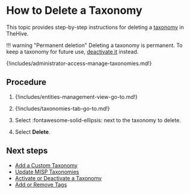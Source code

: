 # How to Delete a Taxonomy

This topic provides step-by-step instructions for deleting a [taxonomy](about-taxonomies.md) in TheHive.

!!! warning "Permanent deletion"
    Deleting a taxonomy is permanent. To keep a taxonomy for future use, [deactivate it](activate-deactivate-a-taxonomy.md) instead.

{!includes/administrator-access-manage-taxonomies.md!}

<h2>Procedure</h2>

1. {!includes/entities-management-view-go-to.md!}

2. {!includes/taxonomies-tab-go-to.md!}

3. Select :fontawesome-solid-ellipsis: next to the taxonomy to delete.

4. Select **Delete**.

<h2>Next steps</h2>

* [Add a Custom Taxonomy](add-a-custom-taxonomy.md)
* [Update MISP Taxonomies](update-misp-taxonomies.md)
* [Activate or Deactivate a Taxonomy](activate-deactivate-a-taxonomy.md)
* [Add or Remove Tags](../../user-guides/analyst-corner/cases/tags/add-remove-tags.md)
